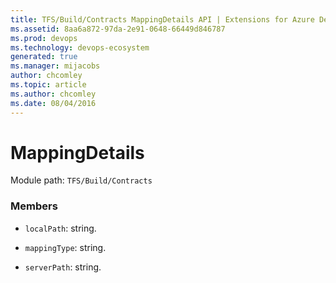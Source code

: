 ```yaml
---
title: TFS/Build/Contracts MappingDetails API | Extensions for Azure DevOps Services
ms.assetid: 8aa6a872-97da-2e91-0648-66449d846787
ms.prod: devops
ms.technology: devops-ecosystem
generated: true
ms.manager: mijacobs
author: chcomley
ms.topic: article
ms.author: chcomley
ms.date: 08/04/2016
---
```


# MappingDetails

Module path: `TFS/Build/Contracts`


### Members

* `localPath`: string. 

* `mappingType`: string. 

* `serverPath`: string. 

